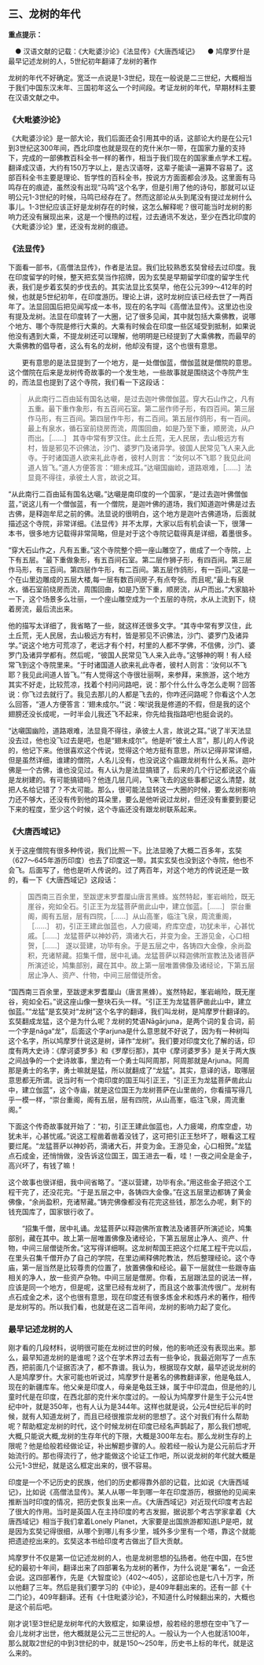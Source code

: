 ## **三、龙树的年代**

**重点提示：**

　● 汉语文献的记载：《大毗婆沙论》《法显传》《大唐西域记》
　● 鸠摩罗什是最早记述龙树的人，5世纪初年翻译了龙树的著作



龙树的年代不好确定。宽泛一点说是1-3世纪，现在一般说是二三世纪，大概相当于我们中国东汉末年、三国初年这么一个时间段。考证龙树的年代，早期材料主要在汉语文献之中。

### **《大毗婆沙论》**

《大毗婆沙论》是一部大论，我们后面还会引用其中的话，这部论大约是在公元1到3世纪这300年间，西北印度也就是现在的克什米尔一带，在国家力量的支持下，完成的一部佛教百科全书一样的著作，相当于我们现在的国家重点学术工程。翻译成汉语，大约有150万字以上，是古汉语呀，这辈子能读一遍算不容易了。这部百科全书主要是理论、哲学性的百科全书，按说方方面面都会涉及。这里面有马鸣存在的痕迹，虽然没有出现“马鸣”这个名字，但是引用了他的诗句，那就可以证明公元1-3世纪的时候，马鸣已经存在了。然而这部论从头到尾没有提过龙树什么事儿。1-3世纪应该正好是龙树存在的时候，这怎么解释呢？很可能当时龙树的影响力还没有展现出来，这是一个慢热的过程，过去通讯不发达，至少在西北印度的《大毗婆沙论》里，还没有龙树的痕迹。

### **《法显传》**

下面看一部书，《高僧法显传》，作者是法显。我们比较熟悉玄奘曾经去过印度。我在印度留学的时候，整天把玄奘当作招牌，因为玄奘是早期留学印度的留学生代表，我们是步着玄奘的步伐去的。其实法显比玄奘早，他在公元399～412年的时候，也就是5世纪初年，在印度游历。理论上讲，这时龙树应该已经去世了一两百年了。法显回国后把见闻写成一本书，现在的名字叫《高僧法显传》。这里边也没有提及龙树。法显在印度转了一大圈，记了很多见闻，其中就包括大乘佛教，说哪个地方、哪个寺院是修行大乘的。大乘有时候会在印度一些区域受到抵制，如果说他没有遇到大乘，不提龙树还可以理解，他明明是已经提到了大乘佛教，而最早的大乘佛教的倡导者，这么有名的龙树，他却没有提，这个也很有意思。

　　更有意思的是法显提到了一个地方，是一处僧伽蓝，僧伽蓝就是僧院的意思。这个僧院在后来是龙树传奇故事的一个发生地，一些故事就是围绕这个寺院产生的，而法显也提到了这个寺院，我们看一下这段话：

> 从此南行二百由延有国名达嚫，是过去迦叶佛僧伽蓝。穿大石山作之，凡有五重。最下重作象形，有五百间石室。第二层作师子形，有四百间。第三层作马形，有三百间。第四层作牛形，有二百间。第五层作鸽形，有一百间。最上有泉水，循石室前绕房而流，周围回曲，如是乃至下重，顺房流，从户而出。［……］ 其寺中常有罗汉住。此土丘荒，无人民居，去山极远方有村，皆是邪见不识佛法，沙门、婆罗门及诸异学。彼国人民常见飞人来入此寺。于时诸国道人欲来礼此寺者，彼村人则言：“汝何以不飞耶？我见此间道人皆飞。”道人方便答言：“翅未成耳。”达嚫国幽崄，道路艰难，［……］法显竟不得往，承彼土人言，故说之耳。

“从此南行二百由延有国名达嚫。”达嚫是南印度的一个国家，“是过去迦叶佛僧伽蓝，”说这儿有一个僧伽蓝，有一个僧院，是迦叶佛的道场，我们知道迦叶佛是过去古佛，是释迦牟尼之前的佛。法显说的很明白，这个地方是迦叶古佛道场，后面就描述这个寺院，非常详细。《法显传》并不太厚，大家以后有机会读一下，很薄一本书，很多地方记载得非常简略，但是对于这个寺院记载得真是详细，着墨很多。

“穿大石山作之，凡有五重。”这个寺院整个把一座山雕空了，凿成了一个寺院，上下有五层。“最下重做象形，有五百间石室。第二层作狮子形，有四百间。第三层作马形，有三百间。第四层作牛形，有二百间。第五层作鸽形，有一百间。”这是一个在山里边雕成的五层大楼,每一层有数百间房子,有点夸张。而且呢,“最上有泉水，循石室前绕房而流，周围回曲，如是乃至下重，顺房流，从户而出。”大家脑补一下，这个场景多么壮丽，一个座山雕空成为一个五层的寺院，水从上流到下，绕着房流，最后流出来。

他的描写太详细了，我省略了一些，就这样还很多文字。“其寺中常有罗汉住，此土丘荒，无人民居，去山极远方有村，皆是邪见不识佛法，沙门、婆罗门及诸异学。”说这个地方可荒凉了，老远才有个村，村里的人都不学佛，不信佛，沙门、婆罗门及诸异学都有。然后呢，“彼国人民常见飞人来入此寺。”这够神的啊！有人经常飞到这个寺院里来。“于时诸国道人欲来礼此寺者，彼村人则言：‘汝何以不飞耶？我见此间道人皆飞。’”有人觉得这个寺很壮丽啊，来参拜，来旅游，这个地方其实不好走，比较荒凉，找着个村问问路吧，说：那个什么什么寺怎么走啊？回答说：你飞过去就行了。我见去那儿的人都是飞去的，你咋还问路呢？你看这个人怎么回答，“道人方便答言：‘翅未成尔。’”说：唉!说我是修道的不假，但是我的这个翅膀还没长成呢，一时半会儿我还飞不起来，你先给我指路吧!也挺会说的。

“达嚫国幽险，道路艰难，法显竟不得往，承彼土人言，故说之耳。”说了半天法显没去过，他也没飞过去是吧，也是“翅未成尔”。他是听“彼土人言”，那儿的人传说的，他记下来。他很喜欢这个传说，觉得这个地方挺有意思，所以记得非常详细，但是虽然详细，谁建的僧院，人名儿没有，也没说这个庙跟龙树有什么关系。迦叶佛是一个古佛，谁也没见过。有人认为是法显搞错了，后来的几个行记都说这个庙是龙树建的。有可能搞错吗？他连几层几间，飞来飞去的这些事都记这么清楚，就把人名给记错了？不太可能。那么，很可能法显转这一大圈的时候，要么龙树影响力还不够大，还没有传到他的耳朵里，要么是他听说过龙树，但还没有重要到要记下来的程度，至少这个时候，这个寺庙还没有跟龙树联系起来。

### **《大唐西域记》**

关于这座僧院有很多种传说，我们比照一下。比法显晚了大概二百多年，玄奘（627～645年游历印度）也去了印度这一带。其实玄奘也没到这个寺院，他也不会飞。后面写了，他也是听人传说的。过了两百年，对这个地方的传说还是一致的，看一下《大唐西域记》这段话：

> 国西南三百余里，至跋逻末罗耆厘山唐言黑蜂。岌然特起，峯岩峭险，既无崖谷，宛如全石。引正王为龙猛菩萨凿此山中，建立伽蓝。［……］ 崇台重阁，阁有五层，层有四院，［……］从山高峯，临注飞泉，周流重阁，［……］ 初，引正王建此伽蓝也，人力疲竭，府库空虚，功犹未半，心甚忧戚。［……］龙猛菩萨以神妙药，滴诸大石，并变为金。王游见金，心口相贺，［……］ 遂以营建，功毕有余。于是五层之中，各铸四大金像，余尚盈积，充诸帑藏。招集千僧，居中礼诵。龙猛菩萨以释迦佛所宣教法及诸菩萨所演述论，鸠集部别，藏在其中。故上第一层唯置佛像及诸经论，下第五层居止净人、资产、什物，中间三层僧徒所舍。

“国西南三百余里，至跋逻末罗耆厘山（唐言黑蜂）。岌然特起，峯岩峭险，既无崖谷，宛如全石。”说这座山像一整块石头一样。“引正王为龙猛菩萨凿此山中，建立伽蓝。”“龙猛”是玄奘对“龙树”这个名字的翻译，我们叫龙树，是鸠摩罗什翻译的。玄奘翻成龙猛，这个是为什么呢？龙树的梵语Nāgārjuna，是两个词的复合词，前一个字是nāga“龙”，后面这个字arjuna是什么意思就不好说了，因为有一种树叫这个名字，所以鸠摩罗什说这是树，译作“龙树”。我们要对印度文化了解的话，印度有两大史诗：《摩诃婆罗多》和《罗摩衍那》，其中《摩诃婆罗多》是关于两大族之间战争的一个史诗故事，里边有一个勇士叫阿周那，阿周那就是Arjuna。阿周那是勇士的名字，勇士嘛就是猛，所以就翻成了“龙猛”。其实，意译的话，取哪层意思都无所谓。说当时有一个南印度的国王叫引正王，“引正王为龙猛菩萨凿此山中，建立伽蓝”，这个寺庙，就是这位国王为龙树菩萨在山里凿的，你看描写得几乎一模一样，“崇台重阁，阁有五层，层有四院，从山高峯，临注飞泉，周流重阁。”

下面这个传奇故事就开始了：“初，引正王建此伽蓝也，人力疲竭，府库空虚，功犹未半，心甚忧戚。”说这工程凿着凿着没钱了，这可把引正王愁坏了，眼看这工程要烂尾。“龙猛菩萨以神妙药，滴诸大石，并变为金。王游见金，心口相贺。”龙猛点石成金，还悄悄做，没告诉这位国王，国王进去一看，哇！一夜之间全是金子，高兴坏了，有钱了嘛！

这个故事也很详细，我中间省略了。“遂以营建，功毕有余。”用这些金子把这个工程干完了，还没花完。“于是五层之中，各铸四大金像。”在这五层里边都铸了黄金佛像，“余尚盈积，充诸帑藏。”铸完佛像都没有花完这些钱，那怎么办呢，剩下的钱充国库了，国家银行收了。

　　“招集千僧，居中礼诵。龙猛菩萨以释迦佛所宣教法及诸菩萨所演述论，鸠集部别，藏在其中。故上第一层唯置佛像及诸经论，下第五层居止净人、资产、什物，中间三层僧徒所舍。”这写得详细啊。这龙树帮国王把这个烂尾工程干完以后，在里头召集千僧开办了自己的学院，在里边阐释佛陀教法，然后整理经论。这个寺庙，第一层当然是比较尊贵的位置了，放置佛像和经论。最下一层就住一些跟寺庙相关的净人，放一些资产杂物。中间三层是僧房。你看，五层跟法显的说法一样，应该是同一个地方，但是呢，这里已经有龙树了，而且这个故事流传很广。龙树有点石成金之术，这个也很有意思，现在印度还有很多炼金术和炼丹术的著作，相传是龙树写的。所以我们看，也就是在这二百年间，龙树的影响力起了变化。

### 最早记述龙树的人

刚才看的几段材料，说明很可能在龙树过世的时候，他的影响还没有表现出来。那么，最早知道龙树的是谁呢？这个在学术界过去有一些争论，我最近刚写了一点东西，把前面几个证据否决了，都不靠谱。我认为，根据现存文献，最早述说龙树的人是鸠摩罗什。大家可能也听说过，鸠摩罗什是著名的佛教翻译家，他是龟兹人,现在的新疆库车。他父亲是印度人，母亲是龟兹王妹，属于中印混血，但是他的儿童时代是在印度，在西北部的克什米尔度过的。一般认为鸠摩罗什是生于公元4世纪中叶，就是350年，也有人认为是344年。这样也就是说，公元4世纪后半的时候，就有人知道龙树了，而且已经很推崇龙树的思想了。这个对我们有什么帮助呢？帮助框定龙树的时代，这个时候龙树在印度已经名声鹊起了，那么我们想呢,大概,只能说大概,龙树的生存年代的下限，大概是300年左右。那么龙树生存的上限呢？他是给般若经做论证，补出解题步骤的人。般若经一般认为是公元前后才开始流行的。那也得流行了，他才能做这个论证工作吧，所以说龙树的年代就大概是公元1-3世纪，就是这么框定出来的，很不容易。

印度是一个不记历史的民族，他们的历史都得靠外部的记载，比如说《大唐西域记》，比如说《高僧法显传》。某人从哪一年到哪一年在印度游历，根据他的见闻来推断当时印度的情况，把历史恢复出来一点。《大唐西域记》对近现代印度考古起了很大的作用。当时是英国人在主持印度的考古发掘，据说那个考古学家拿着《大唐西域记》相当于我们拿着Lonely Planet，大家要是出国旅游都知道LP是吧，就是因为玄奘记得很细，从哪个到哪儿有多少里，城外多少里有一个塔，靠这个就能把遗迹挖出来的。玄奘这本书给印度考古做出了巨大贡献。

鸠摩罗什不仅是第一位记述龙树的人，也是龙树思想的弘扬者。他在中国，在5世纪的最初十年间，翻译出来了四部署名为龙树的著作，为什么说是“署名”，一会还会说。这四部著作，先是《大智度论》（402～405），这部论也是七八十万字，所以他翻了三年。然后是我们要学习的《中论》，是409年翻出来的。还有一部《十二门论》，409年翻译。还有《十住毗婆沙论》，不知道什么时候翻出来的，大概也是这个前后吧。

刚才说1至3世纪是龙树年代的大致框定，如果设想，般若经的思想在空中飞了一会儿龙树才出世，他大概就是公元二三世纪的人。一般认为一个人也就活100年，那么就取2世纪的中到3世纪的中，就是150～250年，历史书上标的年代，就是这么来的。